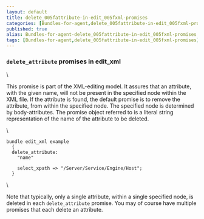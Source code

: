 ```yaml
---
layout: default
title: delete_005fattribute-in-edit_005fxml-promises
categories: [Bundles-for-agent,delete_005fattribute-in-edit_005fxml-promises]
published: true
alias: Bundles-for-agent-delete_005fattribute-in-edit_005fxml-promises.html
tags: [Bundles-for-agent,delete_005fattribute-in-edit_005fxml-promises]
---
```


### `delete_attribute` promises in edit\_xml

\

This promise is part of the XML-editing model. It assures that an
attribute, with the given name, will not be present in the specified
node within the XML file. If the attribute is found, the default promise
is to remove the attribute, from within the specified node. The
specified node is determined by body-attributes. The promise object
referred to is a literal string representation of the name of the
attribute to be deleted.

\

~~~~ {.verbatim}
bundle edit_xml example
  {
  delete_attribute:
    "name"

    select_xpath => "/Server/Service/Engine/Host";
  }
~~~~

\

Note that typically, only a single attribute, within a single specified
node, is deleted in each `delete_attribute` promise. You may of course
have multiple promises that each delete an attribute.
